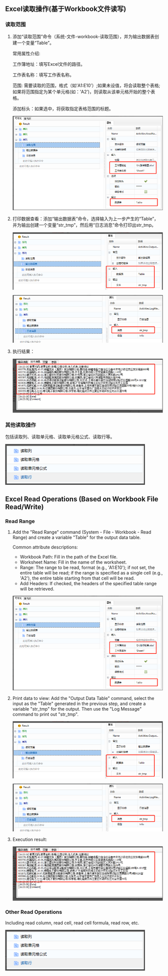 ## Excel读取操作(基于Workbook文件读写)

### 读取范围<span id ="读取范围"></span>

1. 添加“读取范围”命令（系统-文件-workbook-读取范围），并为输出数据表创建一个变量“Table”。

   常用属性介绍:

   工作簿地址：填写Excel文件的路径。

   工作表名称：填写工作表名称。

   范围: 需要读取的范围，格式（如’A1:E10’）;如果未设值，将会读取整个表格; 如果将范围指定为某个单元格(如：’A2’)，则读取从该单元格开始的整个表格。 

   添加标头：如果选中，将获取指定表格范围的标题。

   ![image-20220509162405382](Workbookread.assets/image-20220509162405382.png)

2. 打印数据查看：添加“输出数据表”命令，选择输入为上一步产生的“Table”，并为输出创建一个变量“str_tmp”，然后用“日志消息”命令打印出str_tmp。

   ![image-20220509162509274](Workbookread.assets/image-20220509162509274.png)

   ![image-20220509162521576](Workbookread.assets/image-20220509162521576.png)

3. 执行结果：

   ![image-20220509162535939](Workbookread.assets/image-20220509162535939.png)

### 其他读取操作<span id ="其他读取操作"></span>

包括读取列、读取单元格、读取单元格公式、读取行等。

![image-20220509162554805](Workbookread.assets/image-20220509162554805.png)

## Excel Read Operations (Based on Workbook File Read/Write)

### Read Range <span id="read-range"></span>

1. Add the "Read Range" command (System - File - Workbook - Read Range) and create a variable "Table" for the output data table.

   Common attribute descriptions:

   - Workbook Path: Fill in the path of the Excel file.
   - Worksheet Name: Fill in the name of the worksheet.
   - Range: The range to be read, format (e.g., 'A1:E10'); if not set, the entire table will be read; if the range is specified as a single cell (e.g., 'A2'), the entire table starting from that cell will be read.
   - Add Headers: If checked, the headers of the specified table range will be retrieved.

   ![image-20220509162405382](Workbookread.assets/image-20220509162405382.png)

2. Print data to view: Add the "Output Data Table" command, select the input as the "Table" generated in the previous step, and create a variable "str_tmp" for the output. Then use the "Log Message" command to print out "str_tmp".

   ![image-20220509162509274](Workbookread.assets/image-20220509162509274.png)

   ![image-20220509162521576](Workbookread.assets/image-20220509162521576.png)

3. Execution result:

   ![image-20220509162535939](Workbookread.assets/image-20220509162535939.png)

### Other Read Operations <span id="other-read-operations"></span>

Including read column, read cell, read cell formula, read row, etc.

![image-20220509162554805](Workbookread.assets/image-20220509162554805.png)
